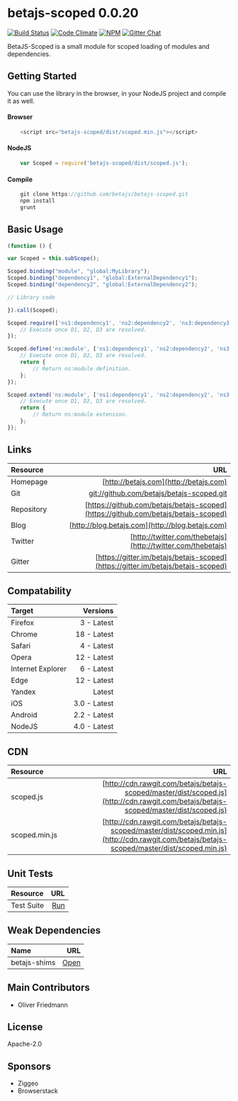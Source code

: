 # betajs-scoped 0.0.20
[![Build Status](https://api.travis-ci.org/betajs/betajs-scoped.svg?branch=master)](https://travis-ci.org/betajs/betajs-scoped)
[![Code Climate](https://codeclimate.com/github/betajs/betajs-scoped/badges/gpa.svg)](https://codeclimate.com/github/betajs/betajs-scoped)
[![NPM](https://img.shields.io/npm/v/betajs-scoped.svg?style=flat)](https://www.npmjs.com/package/betajs-scoped)
[![Gitter Chat](https://badges.gitter.im/betajs/betajs-scoped.svg)](https://gitter.im/betajs/betajs-scoped)

BetaJS-Scoped is a small module for scoped loading of modules and dependencies.



## Getting Started


You can use the library in the browser, in your NodeJS project and compile it as well.

#### Browser

```javascript
	<script src="betajs-scoped/dist/scoped.min.js"></script>
``` 

#### NodeJS

```javascript
	var Scoped = require('betajs-scoped/dist/scoped.js');
```

#### Compile

```javascript
	git clone https://github.com/betajs/betajs-scoped.git
	npm install
	grunt
```



## Basic Usage


```javascript
(function () {

var Scoped = this.subScope();

Scoped.binding("module", "global:MyLibrary");
Scoped.binding("dependency1", "global:ExternalDependency1");
Scoped.binding("dependency2", "global:ExternalDependency2");

// Library code

}).call(Scoped);
```

```javascript
Scoped.require(['ns1:dependency1', 'ns2:dependency2', 'ns3:dependency3'], function (D1, D2, D3) {
    // Execute once D1, D2, D3 are resolved.
});

Scoped.define('ns:module', ['ns1:dependency1', 'ns2:dependency2', 'ns3:dependency3'], function (D1, D2, D3) {
    // Execute once D1, D2, D3 are resolved.
    return {
        // Return ns:module definition.
    };
});

Scoped.extend('ns:module', ['ns1:dependency1', 'ns2:dependency2', 'ns3:dependency3'], function (D1, D2, D3) {
    // Execute once D1, D2, D3 are resolved.
    return {
        // Return ns:module extension.
    };
});
```


## Links
| Resource   | URL |
| :--------- | --: |
| Homepage   | [http://betajs.com](http://betajs.com) |
| Git        | [git://github.com/betajs/betajs-scoped.git](git://github.com/betajs/betajs-scoped.git) |
| Repository | [https://github.com/betajs/betajs-scoped](https://github.com/betajs/betajs-scoped) |
| Blog       | [http://blog.betajs.com](http://blog.betajs.com) | 
| Twitter    | [http://twitter.com/thebetajs](http://twitter.com/thebetajs) | 
| Gitter     | [https://gitter.im/betajs/betajs-scoped](https://gitter.im/betajs/betajs-scoped) | 



## Compatability
| Target | Versions |
| :----- | -------: |
| Firefox | 3 - Latest |
| Chrome | 18 - Latest |
| Safari | 4 - Latest |
| Opera | 12 - Latest |
| Internet Explorer | 6 - Latest |
| Edge | 12 - Latest |
| Yandex | Latest |
| iOS | 3.0 - Latest |
| Android | 2.2 - Latest |
| NodeJS | 4.0 - Latest |


## CDN
| Resource | URL |
| :----- | -------: |
| scoped.js | [http://cdn.rawgit.com/betajs/betajs-scoped/master/dist/scoped.js](http://cdn.rawgit.com/betajs/betajs-scoped/master/dist/scoped.js) |
| scoped.min.js | [http://cdn.rawgit.com/betajs/betajs-scoped/master/dist/scoped.min.js](http://cdn.rawgit.com/betajs/betajs-scoped/master/dist/scoped.min.js) |


## Unit Tests
| Resource | URL |
| :----- | -------: |
| Test Suite | [Run](http://rawgit.com/betajs/betajs-scoped/master/tests/tests.html) |



## Weak Dependencies
| Name | URL |
| :----- | -------: |
| betajs-shims | [Open](https://github.com/betajs/betajs-shims) |


## Main Contributors

- Oliver Friedmann

## License

Apache-2.0






## Sponsors

- Ziggeo
- Browserstack


